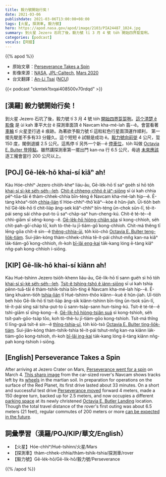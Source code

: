 ```yaml
---
title: 毅力號開始行矣！
date: 2021-03-06
publishdate: 2021-03-06T13:00:00+08:00
tags: [火星, 探測車, 毅力號]
hero: https://apod.nasa.gov/apod/image/2103/PIA24487_1024.jpg
summary: 到火星 Jezero 石坑了後，毅力號 tī 3 月 4 號 to̍h 開始四界踅踅咧。
categories: [podcast]
vocals: [阿錕]
---
```


{{% apod %}}

- 原始文章：[Perseverance Takes a Spin](https://apod.nasa.gov/apod/ap210306.html)
- 影像來源：[NASA](https://www.nasa.gov/), [JPL-Caltech](https://www.jpl.nasa.gov/), [Mars 2020](https://mars.nasa.gov/mars2020/)
- 台文翻譯：[An-Li Tsai](mailto:thianbun.taigi@gmail.com) ([NCU](https://www.astro.ncu.edu.tw))

{{< podcast "ckmtek1txqai408500v70rdqd" >}}

## [漢羅] 毅力號開始行矣！

到火星 Jezero 石坑了後，毅力號 tī 3 月 4 號 to̍h [開始四界踅踅咧][1]。[這个清楚 ê 影像][2] 是 ùi kah 車平大台 ê 探測車面頂 ê Navcam kha-mé-lah 翕--ê。會當看著 [車輪][3] tī 火星塗行過 ê 痕跡。為著欲予毅力號 tī 這粒紅色行星面頂運作順利， 第一擺先駛差不多有33 分鐘久。這个短短 ê 試驗是成功 ê。[毅力號向前徙][4]  4 公尺，踅 150 度，閣倒退攄 2.5 公尺。這馬停 tī 另外一个新--ê [停車位][5]，to̍h 叫做 [Octavia E. Bulter 登陸點][6]。雖然講探測車第一擺出門 kan-na 行 6.5 公尺，毋過 [未來應該][7] 逐工攏會當行 200 公尺以上。

## [POJ] Gē-le̍k-hō khai-sí kiâⁿ ah!

Kàu Hóe-chhiⁿ Jezero chio̍h-kheⁿ liáu-āu, Gē-le̍k-hō tī saⁿ goe̍h sì hō to̍h [khai-sí sì-kè se̍h-se̍h--leh][1]. [Chit-ê chheng-chhó ê iáⁿ-siōng][2] sī ùi kah chhia pêⁿ-tōa-tâi ê thàm-chhek-chhia bīn-téng ê Navcam kha-mé-lah hip--ê. Ē-tàng khòaⁿ-tio̍h [chhia-lián][3] tī Hóe-chhiⁿ-thô͘  kiâⁿ--kòe ê hûn-jiah. Ūi-tio̍h beh hō͘ Gē-le̍k-hō tī chit-lia̍p âng-sek kiâⁿ-chhiⁿ bīn-téng ūn-chok sūn-lī, tē-it-pái seng sái chha-put-to ū saⁿ-cha̍p-saⁿ hun-cheng-kú. Chit-ê té-té--ê chhì-giām sī sêng-kong--ê. [Gē-le̍k-hō hiòng-chiân sóa][4] sì kong-chhioh, se̍h chi̍t-pah-gō͘-cha̍p tō͘, koh tò-thè-lu jī-tiám-gō͘ kong-chhioh. Chit-má thêng tī lēng-gōa chi̍t-ê sin--ê [thêng-chhia-ūi][5], to̍h kiò-chò [Octavia E. Bulter teng-lio̍k-tiám][6]. Sui-jiân-kóng thàm-chhek-chhia tē-it-pái chhut-mn̂g kan-na kiâⁿ la̍k-tiám-gō͘ kong-chhioh, m̄-koh [bī-lâi eng-kai][7] ta̍k-kang lóng ē-tàng kiâⁿ nn̄g-pah kong-chhioh í-siōng.

## [KIP] Gē-li̍k-hō khai-sí kiânn ah!

Kàu Hué-tshinn Jezero tsio̍h-khenn liáu-āu, Gē-li̍k-hō tī sann gue̍h sì hō to̍h [khai-sí sì-kè se̍h-se̍h--leh][1]. [Tsit-ê tshing-tshó ê iánn-siōng][2] sī uì kah tshia pênn-tuā-tâi ê thàm-tshik-tshia bīn-tíng ê Navcam kha-mé-lah hip--ê. Ē-tàng khuànn-tio̍h [tshia-lián][3] tī Hué-tshinn-thôo  kiânn--kuè ê hûn-jiah. Uī-tio̍h beh hōo Gē-li̍k-hō tī tsit-lia̍p âng-sik kiânn-tshinn bīn-tíng ūn-tsok sūn-lī, tē-it-pái sing sái tsha-put-to ū sann-tsa̍p-sann hun-tsing-kú. Tsit-ê té-té--ê tshì-giām sī sîng-kong--ê. [Gē-li̍k-hō hiòng-tsiân suá][4] sì kong-tshioh, se̍h tsi̍t-pah-gōo-tsa̍p tōo, koh tò-thè-lu jī-tiám-gōo kong-tshioh. Tsit-má thîng tī līng-guā tsi̍t-ê sin--ê [thîng-tshia-uī][5], to̍h kiò-tsò [Octavia E. Bulter ting-lio̍k-tiám][6]. Sui-jiân-kóng thàm-tshik-tshia tē-it-pái tshut-mn̂g kan-na kiânn la̍k-tiám-gōo kong-tshioh, m̄-koh [bī-lâi ing-kai][7] ta̍k-kang lóng ē-tàng kiânn nn̄g-pah kong-tshioh í-siōng.

## [English] Perseverance Takes a Spin

After arriving at Jezero Crater on Mars, [Perseverance went for a spin][1] on March 4. [This sharp image][2] from the car-sized rover's Navcam shows tracks left by its [wheels][3] in the martian soil. In preparation for operations on the surface of the Red Planet, its first drive lasted about 33 minutes. On a short and successful test drive [Perseverance moved][4] forward 4 meters, made a 150 degree turn, backed up for 2.5 meters, and now occupies a different [parking space][5] at its newly christened [Octavia E. Butler Landing][6] location. Though the total travel distance of the rover's first outing was about 6.5 meters (21 feet), regular commutes of 200 meters or more [can be expected in the future][7].

## 詞彙學習（漢羅/POJ/KIP/華文/English）

- 【火星】Hóe-chhiⁿ/Hué-tshinn/火星/Mars
- 【探測車】thàm-chhek-chhia/thàm-tshik-tshia/探測車/rover
- 【毅力號】Gē-le̍k-hō/Gē-li̍k-hō/毅力號/Perseverance

{{% /apod %}}

[1]: https://www.nasa.gov/press-release/nasa-s-perseverance-drives-on-mars-terrain-for-first-time
[2]: https://mars.nasa.gov/resources/25689/perseverance-is-roving-on-mars/
[3]: https://mars.nasa.gov/mars2020/spacecraft/rover/wheels/
[4]: https://mars.nasa.gov/resources/25698/perseverance-drive-visualization/
[5]: https://mars.nasa.gov/resources/25698/perseverance-drive-visualization/
[6]: https://mars.nasa.gov/resources/25701/welcome-to-octavia-e-butler-landing/
[7]: https://mars.nasa.gov/

